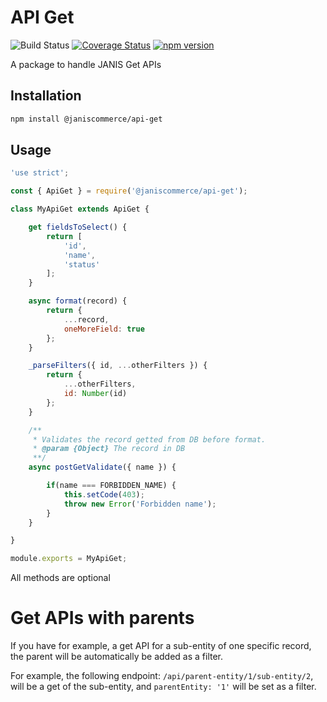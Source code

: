 # API Get

![Build Status](https://github.com/janis-commerce/api-get/workflows/Build%20Status/badge.svg)
[![Coverage Status](https://coveralls.io/repos/github/janis-commerce/api-get/badge.svg?branch=master)](https://coveralls.io/github/janis-commerce/api-get?branch=master)
[![npm version](https://badge.fury.io/js/%40janiscommerce%2Fapi-get.svg)](https://www.npmjs.com/package/@janiscommerce/api-get)

A package to handle JANIS Get APIs

## Installation
```sh
npm install @janiscommerce/api-get
```

## Usage
```js
'use strict';

const { ApiGet } = require('@janiscommerce/api-get');

class MyApiGet extends ApiGet {

	get fieldsToSelect() {
		return [
			'id',
			'name',
			'status'
		];
	}

	async format(record) {
		return {
			...record,
			oneMoreField: true
		};
	}

	_parseFilters({ id, ...otherFilters }) {
		return {
			...otherFilters,
			id: Number(id)
		};
	}

	/**
	 * Validates the record getted from DB before format.
	 * @param {Object} The record in DB
	 **/
	async postGetValidate({ name }) {

		if(name === FORBIDDEN_NAME) {
			this.setCode(403);
			throw new Error('Forbidden name');
		}
	}

}

module.exports = MyApiGet;
```

All methods are optional

# Get APIs with parents

If you have for example, a get API for a sub-entity of one specific record, the parent will be automatically be added as a filter.

For example, the following endpoint: `/api/parent-entity/1/sub-entity/2`, will be a get of the sub-entity, and `parentEntity: '1'` will be set as a filter.
